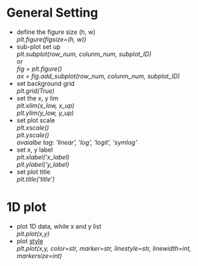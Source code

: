 # General Setting
* define the figure size (h, w)  
  *plt.figure(figsize=(h, w))*
* sub-plot set up  
  *plt.subplot(row_num, colunm_num, subplot_ID)*  
  or  
  *fig = plt.figure()*  
  *ax = fig.add_subplot(row_num, colunm_num, subplot_ID)*  
* set background grid  
  *plt.grid(True)*
* set the x, y lim  
  *plt.xlim(x_low, x_up)*  
  *plt.ylim(y_low, y_up)*
* set plot scale  
  *plt.xscale()*  
  *plt.yscale()*  
  *avaialbe tag: 'linear', 'log', 'logit', 'symlog'*  
* set x, y label  
  *plt.xlabel('x_label)*  
  *plt.ylabel('y_label)*
* set plot title  
  *plt.title('title')*

# 1D plot
* plot 1D data, while x and y list  
  *plt.plot(x,y)*
* plot [style](https://matplotlib.org/api/_as_gen/matplotlib.pyplot.plot.html)  
  *plt.plot(x,y, color=str, marker=str, linestyle=str, linewidth=int, markersize=int)*

